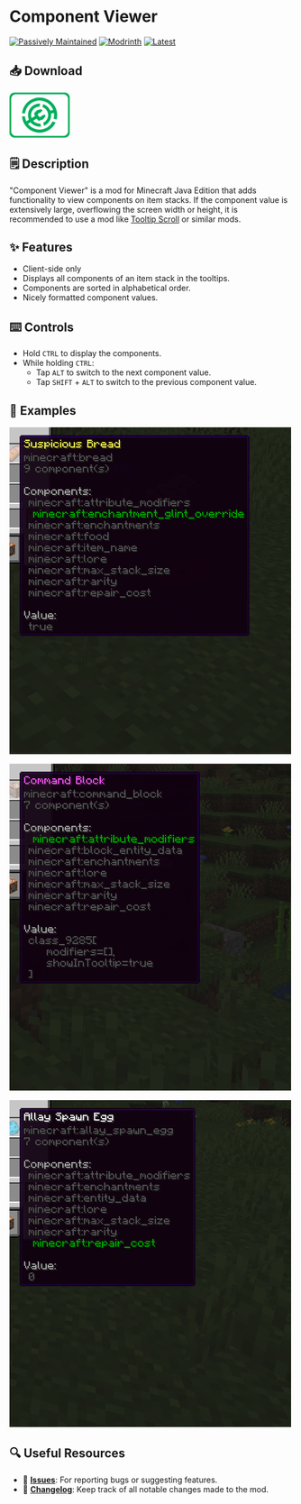 # Component Viewer
[![Passively Maintained](https://img.shields.io/badge/status-passively_maintained-yellowgreen?style=for-the-badge)](https://github.com/fixyldev/fixyldev/blob/main/STATUS.md#passively-maintained)
[![Modrinth](https://img.shields.io/modrinth/dt/P9vIqP8R?style=for-the-badge&logo=modrinth&labelColor=gray&color=00af5c&label)](https://modrinth.com/mod/component-viewer)
[![Latest](https://img.shields.io/modrinth/game-versions/P9vIqP8R?style=for-the-badge&label=latest)](https://modrinth.com/mod/component-viewer/versions)

## 📥 Download
[<img src="https://github.com/fixyldev/fixyldev/blob/main/download/modrinth.svg" height="80">](https://modrinth.com/mod/component-viewer)

## 🗒️ Description
"Component Viewer" is a mod for Minecraft Java Edition that adds functionality to view components on item stacks. If the component value is extensively large, overflowing the screen width or height, it is recommended to use a mod like [Tooltip Scroll](https://modrinth.com/mod/tooltip-scroll) or similar mods.

## ✨ Features
- Client-side only
- Displays all components of an item stack in the tooltips.
- Components are sorted in alphabetical order.
- Nicely formatted component values.

## ⌨️ Controls
- Hold `CTRL` to display the components.
- While holding `CTRL`:
    - Tap `ALT` to switch to the next component value.
    - Tap `SHIFT` + `ALT` to switch to the previous component value.

## 🚀 Examples
![Food](images/food.webp?raw=true)

![Block Entity Data](images/block_entity_data.webp?raw=true)

![Entity Data](images/entity_data.webp?raw=true)

## 🔍 Useful Resources
- 🐛 [**Issues**](https://github.com/fixyldev/ComponentViewer/issues): For reporting bugs or suggesting features.
- 📝 [**Changelog**](https://modrinth.com/mod/component-viewer/changelog): Keep track of all notable changes made to the mod.
